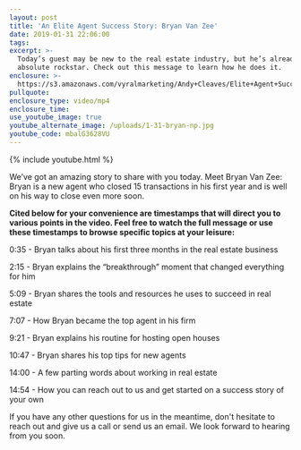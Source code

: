 ```yaml
---
layout: post
title: 'An Elite Agent Success Story: Bryan Van Zee'
date: 2019-01-31 22:06:00
tags:
excerpt: >-
  Today’s guest may be new to the real estate industry, but he’s already an
  absolute rockstar. Check out this message to learn how he does it.
enclosure: >-
  https://s3.amazonaws.com/vyralmarketing/Andy+Cleaves/Elite+Agent+Success-+An+Elite+Agent+Success+Story-+Bryan+Van+Zee.mp4
pullquote:
enclosure_type: video/mp4
enclosure_time:
use_youtube_image: true
youtube_alternate_image: /uploads/1-31-bryan-np.jpg
youtube_code: mbalG3628VU
---
```


{% include youtube.html %}

We’ve got an amazing story to share with you today. Meet Bryan Van Zee: Bryan is a new agent who closed 15 transactions in his first year and is well on his way to close even more soon.

**Cited below for your convenience are timestamps that will direct you to various points in the video. Feel free to watch the full message or use these timestamps to browse specific topics at your leisure:**

0:35 - Bryan talks about his first three months in the real estate business

2:15 - Bryan explains the “breakthrough” moment that changed everything for him

5:09 - Bryan shares the tools and resources he uses to succeed in real estate

7:07 - How Bryan became the top agent in his firm

9:21 - Bryan explains his routine for hosting open houses

10:47 - Bryan shares his top tips for new agents

14:00 - A few parting words about working in real estate

14:54 - How you can reach out to us and get started on a success story of your own

If you have any other questions for us in the meantime, don't hesitate to reach out and give us a call or send us an email. We look forward to hearing from you soon.